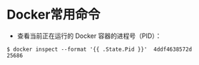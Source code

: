 # Docker常用命令

- 查看当前正在运行的 Docker 容器的进程号（PID）：

```
$ docker inspect --format '{{ .State.Pid }}'  4ddf4638572d
25686
```

